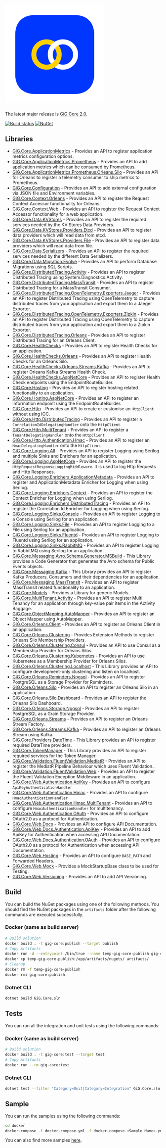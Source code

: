 # ![GiG Core](gig-core.png)

The latest major release is [GiG Core 2.0](release-notes/2.0/2.0.0.md).

[![Build status](https://img.shields.io/bitbucket/pipelines/atlassian/adf-builder-javascript/master)](https://img.shields.io/bitbucket/pipelines/atlassian/adf-builder-javascript/master) 
[![NuGet](https://img.shields.io/nuget/v/GiG.Core.svg)](https://nuget.org/packages/GiG.Core)

## Libraries

- [GiG.Core.ApplicationMetrics](docs/GiG.Core.ApplicationMetrics.md) - Provides an API to register application metrics configuration options.
- [GiG.Core.ApplicationMetrics.Prometheus](docs/GiG.Core.ApplicationMetrics.Prometheus.md) - Provides an API to add application metrics which can be consumed by Prometheus.
- [GiG.Core.ApplicationMetrics.Prometheus.Orleans.Silo](docs/GiG.Core.ApplicationMetrics.Prometheus.Orleans.Silo) - Provides an API for Orleans to register a telemetry consumer to ship metrics to Prometheus.
- [GiG.Core.Configuration](docs/GiG.Core.Configuration.md) - Provides an API to add external configuration via JSON file and Environment variables.
- [GiG.Core.Context.Orleans](docs/GiG.Core.Context.Orleans.md) - Provides an API to register the Request Context Accessor functionality for Orleans.
- [GiG.Core.Context.Web](docs/GiG.Core.Context.Web.md) - Provides an API to register the Request Context Accessor functionality for a web application.
- [GiG.Core.Data.KVStores](docs/GiG.Core.Data.KVStores.md) - Provides an API to register the required services needed by the KV Stores Data Providers.
- [GiG.Core.Data.KVStores.Providers.Etcd](docs/GiG.Core.Data.KVStores.Providers.Etcd.md) - Provides an API to register data providers which will read data from etcd.
- [GiG.Core.Data.KVStores.Providers.File](docs/GiG.Core.Data.KVStores.Providers.File.md) - Provides an API to register data providers which will read data from file.
- [GiG.Core.Data.Serializers](docs/GiG.Core.Data.Serializers.md) - Provides an API to register the required services needed by the different Data Serializers.
- [GiG.Core.Data.Migration.Evolve](docs/GiG.Core.Data.Migration.Evolve.md) - Provides an API to perform Database Migrations using SQL Scripts.
- [GiG.Core.DistributedTracing.Activity](docs/GiG.Core.DistributedTracing.Activity.md) - Provides an API to register Distributed Tracing using System.Diagnostics.Activity.
- [GiG.Core.DistributedTracing.MassTransit](docs/GiG.Core.DistributedTracing.MassTransit.md) - Provides an API to register Distributed Tracing for a MassTransit Consumer.
- [GiG.Core.DistributedTracing.OpenTelemetry.Exporters.Jaeger](docs/GiG.Core.DistributedTracing.OpenTelemetry.Exporters.Jaeger.md) - Provides an API to register Distributed Tracing using OpenTelemetry to capture distributed traces from your application and export them to a Jaeger Exporter.
- [GiG.Core.DistributedTracing.OpenTelemetry.Exporters.Zipkin](docs/GiG.Core.DistributedTracing.OpenTelemetry.Exporters.Zipkin.md) - Provides an API to register Distributed Tracing using OpenTelemetry to capture distributed traces from your application and export them to a Zipkin Exporter.
- [GiG.Core.DistributedTracing.Orleans](docs/GiG.Core.DistributedTracing.Orleans.md) - Provides an API to register Distributed Tracing for an Orleans Client.
- [GiG.Core.HealthChecks](docs/GiG.Core.HealthChecks.md) - Provides an API to register Health Checks for an application.
- [GiG.Core.HealthChecks.Orleans](docs/GiG.Core.HealthChecks.Orleans.md) - Provides an API to register Health Checks for an Orleans Silo.
- [GiG.Core.HealthChecks.Orleans.Streams.Kafka](docs/GiG.Core.HealthChecks.Orleans.Streams.Kafka.md) - Provides an API to register Orleans Kafka Streams Health Check.
- [GiG.Core.HealthChecks.AspNetCore](docs/GiG.Core.HealthChecks.AspNetCore.md) - Provides an API to register Health Check endpoints using the EndpointRouteBuilder.
- [GiG.Core.Hosting](docs/GiG.Core.Hosting.md) - Provides an API to register hosting related functionality to an application.
- [GiG.Core.Hosting.AspNetCore](docs/GiG.Core.Hosting.AspNetCore.md) - Provides an API to register an information endpoint using the EndpointRouteBuilder.
- [GiG.Core.Http](docs/GiG.Core.Http.md) - Provides an API to create or customise an `HttpClient` without using IOC.
- [GiG.Core.Http.DistributedTracing](docs/GiG.Core.Http.DistributedTracing.md) - Provides an API to register a `CorrelationIdDelegatingHandler` onto the `HttpClient`.
- [GiG.Core.Http.MultiTenant](docs/GiG.Core.Http.MultiTenant.md) - Provides an API to register a `TenantDelegatingHandler` onto the `HttpClient`
- [GiG.Core.Http.Authentication.Hmac](docs/GiG.Core.Http.Authentication.Hmac.md) - Provides an API to register an `HmacDelegatingHandler` onto the `HttpClient`.
- [GiG.Core.Logging.All](docs/GiG.Core.Logging.All.md) - Provides an API to register Logging using Serilog and multiple Sinks and Enrichers for an application.
- [GiG.Core.Logging.AspNetCore](docs/GiG.Core.Logging.AspNetCore.md) - Provides an API to register the `HttpRequestResponseLoggingMiddleware`. It is used to log Http Requests and Http Responses.
- [GiG.Core.Logging.Enrichers.ApplicationMetadata](docs/GiG.Core.Logging.Enrichers.ApplicationMetadata.md) - Provides an API to register and ApplicationMetadata Enricher for Logging when using Serilog.
- [GiG.Core.Logging.Enrichers.Context](docs/GiG.Core.Logging.Enrichers.Context.md) - Provides an API to register the Context Enricher for Logging when using Serilog.
- [GiG.Core.Logging.Enrichers.DistributedTracing](docs/GiG.Core.Logging.Enrichers.DistributedTracing.md) - Provides an API to register the Correlation Id Enricher for Logging when using Serilog.
- [GiG.Core.Logging.Sinks.Console](docs/GiG.Core.Logging.Sinks.Console.md) - Provides an API to register Logging to a Console using Serilog for an application.
- [GiG.Core.Logging.Sinks.File](docs/GiG.Core.Logging.Sinks.File.md) - Provides an API to register Logging to a File using Serilog for an application.
- [GiG.Core.Logging.Sinks.Fluentd](docs/GiG.Core.Logging.Sinks.Fluentd.md) - Provides an API to register Logging to Fluentd using Serilog for an application.
- [GiG.Core.Logging.Sinks.RabbitMQ](docs/GiG.Core.Logging.Sinks.RabbitMQ.md) - Provides an API to register Logging to RabbitMQ using Serilog for an application.
- [GiG.Core.Messaging.Avro.Schema.Generator.MSBuild](docs/GiG.Core.Messaging.Avro.Schema.Generator.MSBuild.md) - This Library provides a Code Generator that generates the Avro schema for Public Events objects.
- [GiG.Core.Messaging.Kafka](docs/GiG.Core.Messaging.Kafka.md) - This Library provides an API to register Kafka Producers, Consumers and their dependencies for an application.
- [GiG.Core.Messaging.MassTransit](docs/GiG.Core.Messaging.MassTransit.md) - Provides an API to register MassTransit related functionality to an application.
- [GiG.Core.Models](docs/GiG.Core.Models.md) - Provides a Library for generic Models.
- [GiG.Core.MultiTenant.Activity](docs/GiG.Core.MultiTenant.Activity.md) - Provides an API to register Multi Tenancy for an application through key-value pair items in the Activity Baggage.
- [GiG.Core.ObjectMapping.AutoMapper](docs/GiG.Core.ObjectMapping.AutoMapper.md) - Provides an API to register an Object Mapper using AutoMapper.
- [GiG.Core.Orleans.Client](docs/GiG.Core.Orleans.Client.md) - Provides an API to register an Orleans Client in an application.
- [GiG.Core.Orleans.Clustering](docs/GiG.Core.Orleans.Clustering.md) - Provides Extension Methods to register Orleans Silo Membership Providers.
- [GiG.Core.Orleans.Clustering.Consul](docs/GiG.Core.Orleans.Clustering.Consul.md) - Provides an API to use Consul as a Membership Provider for Orleans Silos.
- [GiG.Core.Orleans.Clustering.Kubernetes](docs/GiG.Core.Orleans.Clustering.Kubernetes.md) - Provides an API to use Kubernetes as a Membership Provider for Orleans Silos.
- [GiG.Core.Orleans.Clustering.Localhost](docs/GiG.Core.Orleans.Clustering.Localhost.md) - This Library provides an API to configure development-only clustering and listen on localhost.
- [GiG.Core.Orleans.Reminders.Npgsql](docs/GiG.Core.Orleans.Reminders.Npgsql.md) - Provides an API to register PostgreSQL as a Storage Provider for Reminders.
- [GiG.Core.Orleans.Silo](docs/GiG.Core.Orleans.Silo.md) - Provides an API to register an Orleans Silo in an application.
- [GiG.Core.Orleans.Silo.Dashboard](docs/GiG.Core.Orleans.Silo.Dashboard.md) - Provides an API to register the Orleans Silo Dashboard.
- [GiG.Core.Orleans.Storage.Npgsql](docs/GiG.Core.Orleans.Storage.Npgsql.md) - Provides an API to register PostgreSQL as a Grain Storage Provider.
- [GiG.Core.Orleans.Streams](docs/GiG.Core.Orleans.Streams.md) - Provides an API to register an Orleans Stream Factory.
- [GiG.Core.Orleans.Streams.Kafka](docs/GiG.Core.Orleans.Streams.Kafka.md) - Provides an API to register an Orleans Stream using Kafka.
- [GiG.Core.Providers.DateTime](docs/GiG.Core.Providers.DateTime.md) - This Library provides an API to register required DateTime providers.
- [GiG.Core.TokenManager](docs/GiG.Core.TokenManager.md) - This Library provides an API to register required services for the Token Manager.
- [GiG.Core.Validation.FluentValidation.MediatR](docs/GiG.Core.Validation.FluentValidation.MediatR.md) - Provides an API to register the MediatR Pipeline Behaviour which uses Fluent Validation..
- [GiG.Core.Validation.FluentValidation.Web](docs/GiG.Core.Validation.FluentValidation.Web.md) - Provides an API to register the Fluent Validation Exception Middleware in an application.
- [GiG.Core.Web.Authentication.ApiKey](docs/GiG.Core.Web.Authentication.ApiKey.md) - Provides an API to configure `ApiKeyAuthenticationHandler`
- [GiG.Core.Web.Authentication.Hmac](docs/GiG.Core.Web.Authentication.Hmac.md) - Provides an API to configure `HmacAuthenticationHandler`
- [GiG.Core.Web.Authentication.Hmac.MultiTenant](docs/GiG.Core.Web.Authentication.Hmac.MultiTenant.md) - Provides an API to configure `HmacAuthenticationHandler` for multitenancy.
- [GiG.Core.Web.Authentication.OAuth](docs/GiG.Core.Web.Authentication.OAuth.md) - Provides an API to configure OAuth2.0 as a protocol for Authentication.
- [GiG.Core.Web.Docs](docs/GiG.Core.Web.Docs.md) - Provides an API to configure API Documentation.
- [GiG.Core.Web.Docs.Authentication.ApiKey](docs/GiG.Core.Web.Docs.Authentication.ApiKey.md) - Provides an API to add ApiKey for Authentication when accessing API Documentation.
- [GiG.Core.Web.Docs.Authentication.OAuth](docs/GiG.Core.Web.Docs.Authentication.OAuth.md) - Provides an API to configure OAuth2.0 as a protocol for Authentication when accessing API Documentation.
- [GiG.Core.Web.Hosting](docs/GiG.Core.Web.Hosting.md) - Provides an API to configure `BASE_PATH` and Forwarded Headers.
- [GiG.Core.Web.Mock](docs/GiG.Core.Web.Mock.md) - Provides a MockStartupBase class to be used for Testing.
- [GiG.Core.Web.Versioning](docs/GiG.Core.Web.Versioning.md) - Provides an API to add API Versioning.
## Build

You can build the NuGet packages using one of the following methods. You should find the NuGet packages in the `artifacts` folder after the following commands are executed successfully.

### Docker (same as build server)

```sh
# Build solution
docker build . -t gig-core:publish --target publish
# Copy Artifacts
docker run -d --entrypoint /bin/true --name temp-gig-core-publish gig-core:publish
docker cp temp-gig-core-publish:/app/artifacts/nugets/ artifacts/
# Cleanup
docker rm -f temp-gig-core-publish
docker rmi gig-core:publish
```

### Dotnet CLI

```sh
dotnet build GiG.Core.sln
```

## Tests

You can run all the integration and unit tests using the following commands:

### Docker (same as build server)

```sh
# Build solution
docker build . -t gig-core:test --target test
# Copy Artifacts
docker run --rm gig-core:test
```

### Dotnet CLI

```sh
dotnet test --filter "Category=Unit|Category=Integration" GiG.Core.sln 
```

## Sample

You can run the samples using the following commands:

```sh
cd docker
docker-compose -f docker-compose.yml -f docker-compose-<Sample Name>.yml up --build
```

You can also find more samples [here](https://bitbucket.org/gaminginnovationgroup/gig.core.samples/src/master/).
